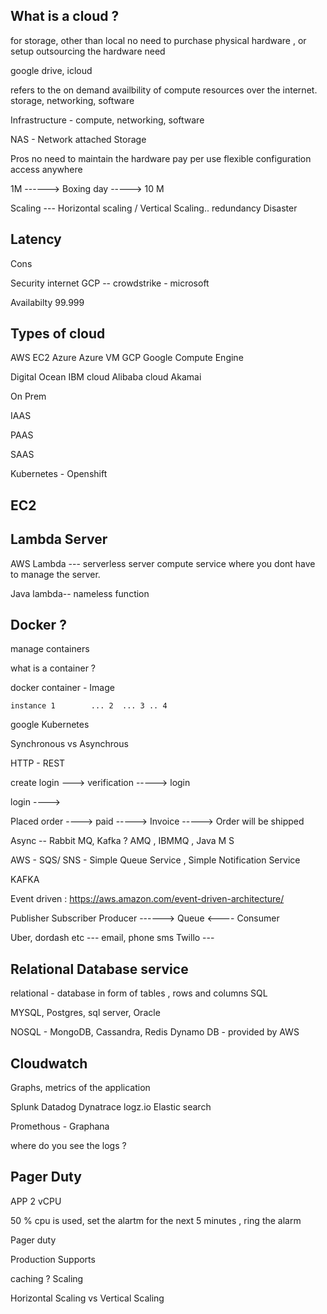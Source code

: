 ## What is a cloud ? 


for storage, other than local 
no need to purchase physical hardware , or setup 
outsourcing the hardware need 



google drive, icloud 



refers to the on demand availbility of compute resources over the internet. 
storage, networking, software

Infrastructure - compute, networking, software 

NAS - Network attached Storage 

Pros 
no need to maintain the hardware
pay per use 
flexible configuration 
access anywhere 

1M ------> Boxing day -----> 10 M 

Scaling --- Horizontal scaling  / Vertical Scaling.. 
redundancy 
Disaster 

## Latency 



Cons

Security 
internet
GCP -- 
crowdstrike - microsoft 

Availabilty 99.999



## Types of cloud

AWS             EC2
Azure           Azure VM
GCP             Google Compute Engine

Digital Ocean 
IBM cloud 
Alibaba cloud 
Akamai


On Prem 

IAAS 

PAAS 

SAAS


Kubernetes - Openshift 






## EC2 


## Lambda Server

AWS Lambda  --- serverless server 
compute service where you dont have to manage the server. 


Java lambda-- nameless function 



## Docker ? 

manage containers 

what is a container ? 


docker container - Image 

    instance 1        ... 2  ... 3 .. 4



google 
Kubernetes 


Synchronous vs Asynchrous 

HTTP - REST 



create login ---> verification -----> login 



login ----> 


Placed order ---->  paid -----> Invoice -----> Order will be shipped



Async -- Rabbit MQ, Kafka ? AMQ , IBMMQ  , Java M S 


AWS - SQS/ SNS   - Simple Queue Service , Simple Notification Service

KAFKA  

Event driven : https://aws.amazon.com/event-driven-architecture/


Publisher                                           Subscriber
Producer ------>         Queue                <---- Consumer 






Uber, dordash etc --- email, phone sms 
Twillo --- 


## Relational Database service 
relational - database in form of tables , rows and columns 
SQL

MYSQL, Postgres,  sql server, 
Oracle 







NOSQL -  MongoDB, Cassandra, Redis
Dynamo DB - provided by AWS 



## Cloudwatch 

Graphs, metrics of the application 

Splunk
Datadog
Dynatrace 
logz.io
Elastic search 

Promethous - Graphana 

where do you see the logs ? 


## Pager Duty 


APP 
2 vCPU 

50 % cpu is used,   set the alartm 
for the next 5 minutes , ring the alarm  

Pager duty 


Production Supports


caching ? 
Scaling 

Horizontal Scaling          vs     Vertical Scaling 

                                            

























